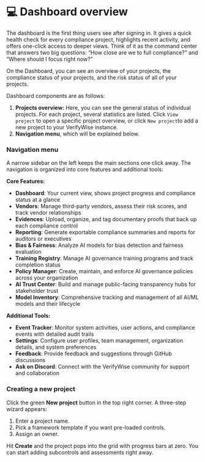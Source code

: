 # 💻 Dashboard overview

The dashboard is the first thing users see after signing in. It gives a quick health check for every compliance project, highlights recent activity, and offers one-click access to deeper views. Think of it as the command center that answers two big questions: “How close are we to full compliance?” and “Where should I focus right now?”



On the Dashboard, you can see an overview of your projects, the compliance status of your projects, and the risk status of all of your projects.

Dashboard components are as follows:

1. **Projects overview:** Here, you can see the general status of individual projects. For each project, several statistics are listed. Click `View project` to open a specific project overview, or click `New project`to add a new project to your VerifyWise instance.
2. **Navigation menu**, which will be explained below.

### Navigation menu

A narrow sidebar on the left keeps the main sections one click away. The navigation is organized into core features and additional tools:

**Core Features:**
* **Dashboard**: Your current view, shows project progress and compliance status at a glance
* **Vendors**: Manage third-party vendors, assess their risk scores, and track vendor relationships
* **Evidences**: Upload, organize, and tag documentary proofs that back up each compliance control
* **Reporting**: Generate exportable compliance summaries and reports for auditors or executives
* **Bias & Fairness**: Analyze AI models for bias detection and fairness evaluation
* **Training Registry**: Manage AI governance training programs and track completion status
* **Policy Manager**: Create, maintain, and enforce AI governance policies across your organization
* **AI Trust Center**: Build and manage public-facing transparency hubs for stakeholder trust
* **Model Inventory**: Comprehensive tracking and management of all AI/ML models and their lifecycle

**Additional Tools:**
* **Event Tracker**: Monitor system activities, user actions, and compliance events with detailed audit trails
* **Settings**: Configure user profiles, team management, organization details, and system preferences
* **Feedback**: Provide feedback and suggestions through GitHub discussions
* **Ask on Discord**: Connect with the VerifyWise community for support and collaboration

### Creating a new project

Click the green **New project** button in the top right corner. A three-step wizard appears:

1. Enter a project name.
2. Pick a framework template if you want pre-loaded controls.
3. Assign an owner.

Hit **Create** and the project pops into the grid with progress bars at zero. You can start adding subcontrols and assessments right away.

####
